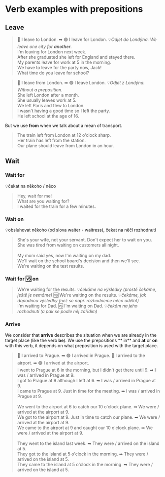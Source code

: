 # Verb examples with prepositions

## Leave

> 🔴 I leave to London. ➡ 🟢 I leave for London. 💡*Odjet do Londýna. We leave one city for **another**.* <br/>
> I'm leaving for London next week. <br/>
> After she graduated she left for England and stayed there. <br/>
> My parents leave for work at 5 in the morning. <br/>
> We have to leave for the party now, Jack! <br/>
> What time do you leave for school? <br/>

> 🔴 I leave from London. ➡ 🟢 I leave London. 💡*Odjet z Londýna. Without a preposition.* <br/>
> She left London after a month. <br/>
> She usually leaves work at 5. <br/>
> We left Paris and flew to London. <br/>
> I wasn't having a good time so I left the party. <br/>
> He left school at the age of 16. <br/>

But we use **from** when we talk about a mean of transport.

> The train left from London at 12 o'clock sharp. <br/>
> Her train has left from the station. <br/>
> Our plane should leave from London in an hour. <br/>

## Wait

### Wait for

💡čekat na někoho / něco

> Hey, wait for me! <br/>
> What are you waiting for? <br/>
> I waited for the train for a few minutes. <br/>

### Wait on

💡obsluhovat někoho (od slova waiter - waitress), čekat na něčí rozhodnutí

> She's your wife, not your servant. Don't expect her to wait on you. <br/>
> She was tired from waiting on customers all night. <br/>
> <br/>
> My mom said yes, now I'm waiting on my dad. <br/>
> We'll wait on the school board's decision and then we'll see. <br/>
> We're waiting on the test results. <br/>

### Wait for 🆚 on

> We're waiting for the results. 💡*čekáme na výsledky (prostě čekáme, ještě je nemáme)* 🆚 We're waiting on the results.
> 💡*čekáme, jak dopadnou výsledky (než se např. rozhodneme něco udělat)* <br/>
> I'm waiting for Dad. 🆚 I'm waiting on Dad. 💡*čekám na jeho rozhodnutí (a pak se podle něj zařídím)* <br/>

### Arrive

We consider that **arrive** describes the situation when we are already in the target place (like the verb **be**). We
use the prepositions **
in** and **at** or **on** with this verb, it depends on what preposition is used with the target place.

> 🔴 I arrived to Prague. ➡ 🟢 I arrived in Prague.
> 🔴 I arrived to the airport. ➡ 🟢 I arrived at the airport.
> <br/>
> I went to Prague at 6 in the morning, but I didn't get there until 9. ➡ I was / arrived in Prague at 9. <br/>
> I got to Prague at 9 although I left at 6. ➡ I was / arrived in Prague at 9. <br/>
> I came to Prague at 9. Just in time for the meeting. ➡ I was / arrived in Prague at 9. <br/>
> <br/>
> We went to the airport at 6 to catch our 10 o'clock plane. ➡ We were / arrived at the airport at 9. <br/>
> We got to the airport at 9. Just in time to catch our plane. ➡ We were / arrived at the airport at 9. <br/>
> We came to the airport at 9 and caught our 10 o'clock plane. ➡ We were / arrived at the airport at 9. <br/>
> <br/>
> They went to the island last week. ➡ They were / arrived on the island at 5. <br/>
> They got to the island at 5 o'clock in the morning. ➡ They were / arrived on the island at 5. <br/>
> They came to the island at 5 o'clock in the morning. ➡ They were / arrived on the island at 5. <br/>
